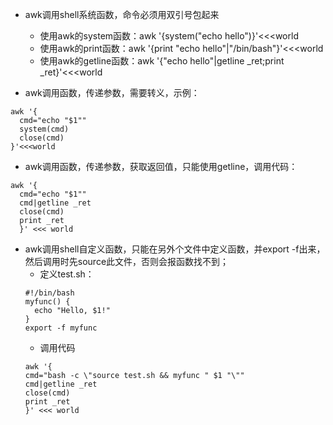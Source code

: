 - awk调用shell系统函数，命令必须用双引号包起来
  - 使用awk的system函数：awk '{system("echo hello")}'<<<world
  - 使用awk的print函数：awk '{print "echo hello"|"/bin/bash"}'<<<world
  - 使用awk的getline函数：awk '{"echo hello"|getline _ret;print _ret}'<<<world

- awk调用函数，传递参数，需要转义，示例：
```
awk '{
  cmd="echo "$1""
  system(cmd)
  close(cmd)
}'<<<world
```
- awk调用函数，传递参数，获取返回值，只能使用getline，调用代码：
```
awk '{
  cmd="echo "$1""
  cmd|getline _ret
  close(cmd)
  print _ret
  }' <<< world
```
- awk调用shell自定义函数，只能在另外个文件中定义函数，并export -f出来，然后调用时先source此文件，否则会报函数找不到；
  - 定义test.sh：
  ```
  #!/bin/bash
  myfunc() {
    echo "Hello, $1!"
  }
  export -f myfunc
  ```
  - 调用代码
  ```
  awk '{
  cmd="bash -c \"source test.sh && myfunc " $1 "\""
  cmd|getline _ret
  close(cmd)
  print _ret
  }' <<< world
  ```
